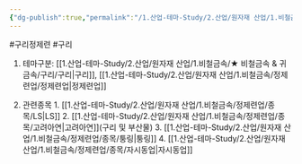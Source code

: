 ```yaml
---
{"dg-publish":true,"permalink":"/1.산업-테마-Study/2.산업/원자재 산업/1.비철금속/INFO_정련,제련,광산 등/구리 정제련/","created":"2024-11-20T21:02:28.621+09:00","updated":"2025-06-26T13:07:53.307+09:00"}
---
```


#구리정제련 #구리 


1. 테마구분: [[1.산업-테마-Study/2.산업/원자재 산업/1.비철금속/★ 비철금속 & 귀금속/구리/구리\|구리]], [[1.산업-테마-Study/2.산업/원자재 산업/1.비철금속/정제련업/정제련업\|정제련업]]

2. 관련종목
		1. [[1.산업-테마-Study/2.산업/원자재 산업/1.비철금속/정제련업/종목/LS\|LS]]
		2. [[1.산업-테마-Study/2.산업/원자재 산업/1.비철금속/정제련업/종목/고려아연\|고려아연]](구리 및 부산물)
		3. [[1.산업-테마-Study/2.산업/원자재 산업/1.비철금속/정제련업/종목/퉁링\|퉁링]]
		4. [[1.산업-테마-Study/2.산업/원자재 산업/1.비철금속/정제련업/종목/자시동업\|자시동업]]